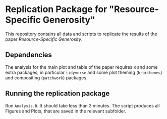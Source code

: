 # Replication Package for "Resource-Specific Generosity"

This repository contains all data and scripts to replicate the results of the paper *Resource-Specific Generosity*.

## Dependencies

The analysis for the main plot and table of the paper requires `R` and some extra packages, in particular `tidyverse` and some plot theming (`hrbrthemes`) and compositing (`patchwork`) packages.

## Running the replication package

Run `Analysis.R`. It should take less than 3 minutes. The script produces all Figures and Plots, that are saved in the relevant subfolder.
